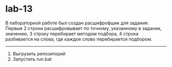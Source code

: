# lab-13
В лабораторной работе был создан расшифрофшик для задания. Первые 2 строки расшифровывает по точному, указанному в задании, значению, 3 строку перебирает методом подбора, 4 строка разбивается на слова, где каждое слово перебирается подбором.
_____________________________________________________________________________________________________________
1) Выгрузить репозиторий
2) Запустить run.bat
